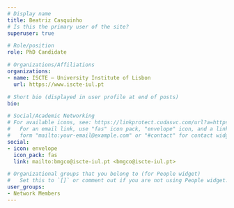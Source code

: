 ```yaml
---
# Display name
title: Beatriz Casquinho
# Is this the primary user of the site?
superuser: true

# Role/position
role: PhD Candidate

# Organizations/Affiliations
organizations:
- name: ISCTE – University Institute of Lisbon
  url: https://www.iscte-iul.pt

# Short bio (displayed in user profile at end of posts)
bio: 

# Social/Academic Networking
# For available icons, see: https://linkprotect.cudasvc.com/url?a=https%3a%2f%2fsourcethemes.com%2facademic%2fdocs%2fpage-builder%2f%23icons&c=E,1,03Q55I8O6D-V-MsaI5i3Th7UvGHpRVj6l4dANOBXiQaBRckWF-Uxi40d1B8mh5T88rS8FWL6R2UVO5-e4mDAmzVU5C2FJcU0kEkb6Qi2tyc,&typo=1
#   For an email link, use "fas" icon pack, "envelope" icon, and a link in the
#   form "mailto:your-email@example.com" or "#contact" for contact widget.
social:
- icon: envelope
  icon_pack: fas
  link: mailto:bmgco@iscte-iul.pt <bmgco@iscte-iul.pt>

# Organizational groups that you belong to (for People widget)
#   Set this to `[]` or comment out if you are not using People widget.
user_groups:
- Network Members
---
```

